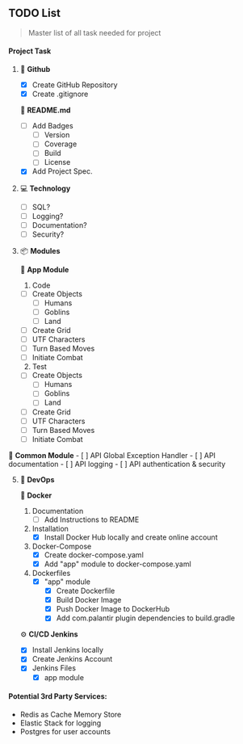 ## TODO List
> Master list of all task needed for project

#### Project Task
1. 🏡 **Github**
   - [X] Create GitHub Repository
   - [X] Create .gitignore
   
   📖 **README.md**
     - [ ] Add Badges
       - [ ] Version
       - [ ] Coverage
       - [ ] Build
       - [ ] License
     - [X] Add Project Spec.
  
2. 💻 **Technology**
   - [ ] SQL?
   - [ ] Logging?
   - [ ] Documentation?
   - [ ] Security?

3. 📦 **Modules**

   💪 **App Module**
    1. Code
      - [ ] Create Objects
        - [ ] Humans
        - [ ] Goblins
        - [ ] Land
      - [ ] Create Grid
      - [ ] UTF Characters
      - [ ] Turn Based Moves
      - [ ] Initiate Combat
    2. Test
      - [ ] Create Objects
        - [ ] Humans
        - [ ] Goblins
        - [ ] Land
      - [ ] Create Grid
      - [ ] UTF Characters
      - [ ] Turn Based Moves
      - [ ] Initiate Combat
   
  🤝 **Common Module**
    - [ ] API Global Exception Handler
    - [ ] API documentation
    - [ ] API logging
    - [ ] API authentication & security

5. 📁 **DevOps**

   🐳 **Docker**
     1. Documentation
        - [ ] Add Instructions to README
     2. Installation
        - [X] Install Docker Hub locally and create online account
     3. Docker-Compose
        - [X] Create docker-compose.yaml
        - [X] Add "app" module to docker-compose.yaml
     4. Dockerfiles
        - [X] "app" module
          - [X] Create Dockerfile
          - [X] Build Docker Image
          - [X] Push Docker Image to DockerHub
          - [X] Add com.palantir plugin dependencies to build.gradle
         
   ⚙️ **CI/CD Jenkins**
     - [X] Install Jenkins locally
     - [X] Create Jenkins Account
     - [X] Jenkins Files
       - [X] app module

#### Potential 3rd Party Services:
- Redis as Cache Memory Store
- Elastic Stack for logging
- Postgres for user accounts 
